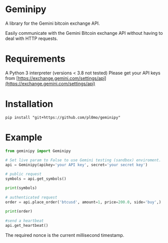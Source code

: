# Geminipy
A library for the Gemini bitcoin exchange API.

Easily communicate with the Gemini Bitcoin exchange API without
having to deal with HTTP requests.


Requirements
============
A Python 3 interpreter (versions < 3.8 not tested)
Please get your API keys from [https://exchange.gemini.com/settings/api](https://exchange.gemini.com/settings/api)


Installation
============

```shell
pip install "git+https://github.com/pl0mo/geminipy"
```

Example
=======

```python
from geminipy import Geminipy

# Set live param to False to use Gemini testing (sandbox) enviroment.
api = Geminipy(apikey='your API key', secret='your secret key')
    
# public request
symbols = api.get_symbols()

print(symbols)
    
# authenticated request
order = api.place_order('btcusd', amount=1, price=200.0, side='buy',)
    
print(order)
    
#send a heartbeat
api.get_heartbeat()
```

The required nonce is the current millisecond timestamp.
